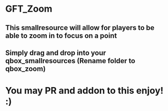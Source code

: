 # GFT_Zoom

## This smallresource will allow for players to be able to zoom in to focus on a point

## Simply drag and drop into your qbox_smallresources (Rename folder to qbox_zoom)

# You may PR and addon to this enjoy! :)
